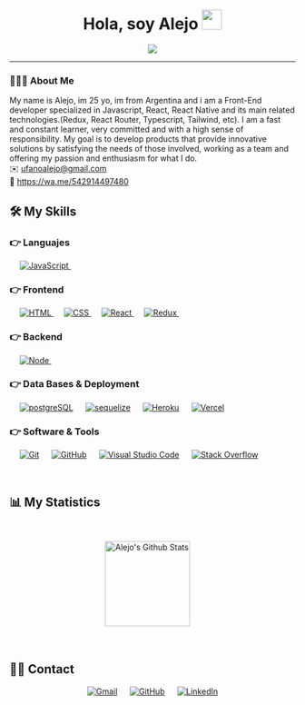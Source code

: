 <h1 align="center">Hola, soy Alejo <img src="https://media.giphy.com/media/hvRJCLFzcasrR4ia7z/giphy.gif" width="35"></h1>
<p align="center">
  <a href="https://github.com/DenverCoder1/readme-typing-svg"><img src="https://readme-typing-svg.herokuapp.com?lines=Full+Stack+Web+Developer;Tecnico+en+reparacion+de+Hardware+y+Software&center=true&width=500&height=50"></a>
</p>
<hr/>

### 👨🏻‍💻 About Me
My name is Alejo, im 25 yo, im from Argentina and i am a Front-End developer specialized in Javascript, React, React Native and its main related technologies.(Redux, React Router, Typescript, Tailwind, etc). I am a fast and constant learner, very committed and with a high sense of responsibility.
My goal is to develop products that provide innovative solutions by satisfying the needs of those involved, working as a team and offering my passion and enthusiasm for what I do.
<br>
✉️ ufanoalejo@gmail.com 
<br>
📲 https://wa.me/542914497480
<br>

## 🛠️ My Skills

### 👉 Languajes

<p align="left">
  &emsp;
  <a href="#" target="_blank"> 
     <img alt="JavaScript" src="https://img.shields.io/badge/JavaScript-323330?style=for-the-badge&logo=javascript&logoColor=F7DF1E">
   </a>
  &emsp;
</p>

### 👉 Frontend 
<p align="left"> 
  &emsp; 
  <a href="#" target="_blank"> 
   <img alt="HTML" src="https://img.shields.io/badge/HTML5-E34F26?style=for-the-badge&logo=html5&logoColor=white">
  </a>   
  &emsp;
  <a href="#" target="_blank">
    <img alt="CSS" src="https://img.shields.io/badge/CSS3-1572B6?style=for-the-badge&logo=css3&logoColor=white">
  </a> 
   &emsp;
  <a href="#" target="_blank">
    <img alt="React" src="https://img.shields.io/badge/React-20232A?style=for-the-badge&logo=react&logoColor=61DAFB">
  </a> 
   &emsp;
  <a href="#" target="_blank">
    <img alt="Redux" src="https://img.shields.io/badge/Redux-593D88?style=for-the-badge&logo=redux&logoColor=white">
  </a> 
   &emsp;
</p>

### 👉 Backend 
<p align="left"> 
  &emsp; 
  <a href="#" target="_blank"> 
   <img alt="Node" src="https://img.shields.io/badge/Node.js-339933?style=for-the-badge&logo=nodedotjs&logoColor=white">
  </a>   
  &emsp;
  <a href="#" target="_blank">
    <img alt="" src="https://img.shields.io/badge/Express.js-000000?style=for-the-badge&logo=express&logoColor=white">
  </a> 
</p>

### 👉 Data Bases & Deployment
<p align="left">
  &emsp;
    <a href="#"><img alt="postgreSQL" src="https://img.shields.io/badge/PostgreSQL-316192?style=for-the-badge&logo=postgresql&logoColor=white"></a>
  &emsp;
    <a href="#"><img alt="sequelize" src ="https://img.shields.io/badge/Sequelize-52B0E7?style=for-the-badge&logo=Sequelize&logoColor=white"/></a>
  &emsp;
    <a href="#"><img alt="Heroku" src="https://img.shields.io/badge/Heroku-430098?style=for-the-badge&logo=heroku&logoColor=white"></a> 
	&emsp;
    <a href="#"><img alt="Vercel" src="https://img.shields.io/badge/Vercel-000000?style=for-the-badge&logo=vercel&logoColor=white"></a>  
 </p>
  

 ### 👉 Software & Tools
 
<p>
  &emsp;
    <a href="#"><img alt="Git" src="https://img.shields.io/badge/GIT-E44C30?style=for-the-badge&logo=git&logoColor=white"></a>
  &emsp;
   <a href="#"><img alt="GitHub" src="https://img.shields.io/badge/GitHub-000?style=for-the-badge&logo=github&logoColor=white"></a>
  &emsp;
    <a href="#"><img alt="Visual Studio Code" src="https://img.shields.io/badge/Visual_Studio_Code-0078D4?style=for-the-badge&logo=visual%20studio%20code&logoColor=white"></a>
  &emsp;
    <a href="#"><img alt="Stack Overflow" src="https://img.shields.io/badge/Stack_Overflow-FE7A16?style=for-the-badge&logo=stack-overflow&logoColor=white"></a>
  &emsp;
</p>

<br/>

## 📊 My Statistics

  <br/>
  <p align="center">
    <a href="https://github.com/anuraghazra/github-readme-stats"><img alt="Alejo's Github Stats" src="https://github-readme-stats.vercel.app/api?username=AlejoUfano&show_icons=true&count_private=true&theme=algolia" height="150px"/></a>
  &emsp;
<!-- 	  <img src="https://github-readme-stats.vercel.app/api/top-langs?username=alejoufano&show_icons=true&locale=en&layout=compact&theme=algolia" alt="alejoufano" height="150px"/> -->
  </p>


<br/>

## 🙋‍♂️ Contact
<p align="center">
	<a href="mailto:ufanoalejo@gmail.com"><img src="https://img.shields.io/badge/Gmail-D14836?style=for-the-badge&logo=gmail&logoColor=white" alt="Gmail"/></a>
	&emsp;
	<a href="https://github.com/AlejoUfano"><img src="https://img.shields.io/badge/GitHub-000?style=for-the-badge&logo=github&logoColor=white" alt="GitHub"/></a>
	&emsp;
	<a href="https://www.linkedin.com/in/alejo-ufano-837a68244/"><img src="https://img.shields.io/badge/LinkedIn-0077B5?style=for-the-badge&logo=linkedin&logoColor=white" alt="LinkedIn"/></a>
</p>
